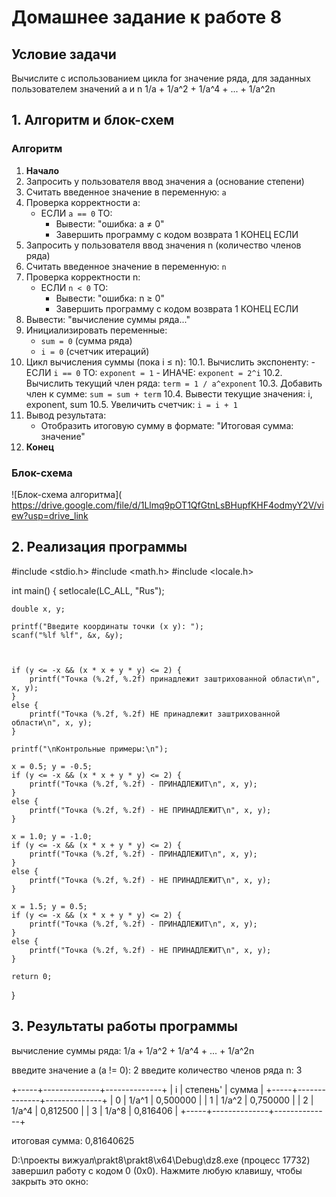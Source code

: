 # Домашнее задание к работе 8

## Условие задачи
Вычислите с использованием цикла for значение ряда, для заданных пользователем значений a и n 1/a + 1/a^2 + 1/a^4 + ... + 1/a^2n

## 1. Алгоритм и блок-схем

### Алгоритм
1. **Начало**
2. Запросить у пользователя ввод значения a (основание степени)
3. Считать введенное значение в переменную: `a`
4. Проверка корректности a:
   - ЕСЛИ `a == 0` ТО:
     - Вывести: "ошибка: а ≠ 0"
     - Завершить программу с кодом возврата 1
   КОНЕЦ ЕСЛИ
5. Запросить у пользователя ввод значения n (количество членов ряда)
6. Считать введенное значение в переменную: `n`
7. Проверка корректности n:
   - ЕСЛИ `n < 0` ТО:
     - Вывести: "ошибка: n ≥ 0"
     - Завершить программу с кодом возврата 1
   КОНЕЦ ЕСЛИ
8. Вывести: "вычисление суммы ряда..."
9. Инициализировать переменные:
   - `sum = 0` (сумма ряда)
   - `i = 0` (счетчик итераций)
10. Цикл вычисления суммы (пока i ≤ n):
    10.1. Вычислить экспоненту:
          - ЕСЛИ `i == 0` ТО: `exponent = 1`
          - ИНАЧЕ: `exponent = 2^i`
    10.2. Вычислить текущий член ряда: `term = 1 / a^exponent`
    10.3. Добавить член к сумме: `sum = sum + term`
    10.4. Вывести текущие значения: i, exponent, sum
    10.5. Увеличить счетчик: `i = i + 1`
11. Вывод результата:
    - Отобразить итоговую сумму в формате:
      "Итоговая сумма: значение"
12. **Конец**

### Блок-схема
![Блок-схема алгоритма](
https://drive.google.com/file/d/1Llmq9pOT1QfGtnLsBHupfKHF4odmyY2V/view?usp=drive_link


## 2. Реализация программы

#include <stdio.h>
#include <math.h>
#include <locale.h>

int main() 
 {
    setlocale(LC_ALL, "Rus");

    double x, y;

    printf("Введите координаты точки (x y): ");
    scanf("%lf %lf", &x, &y);

   

    if (y <= -x && (x * x + y * y) <= 2) {
        printf("Точка (%.2f, %.2f) принадлежит заштрихованной области\n", x, y);
    }
    else {
        printf("Точка (%.2f, %.2f) НЕ принадлежит заштрихованной области\n", x, y);
    }

    printf("\nКонтрольные примеры:\n");

    x = 0.5; y = -0.5;
    if (y <= -x && (x * x + y * y) <= 2) {
        printf("Точка (%.2f, %.2f) - ПРИНАДЛЕЖИТ\n", x, y);
    }
    else {
        printf("Точка (%.2f, %.2f) - НЕ ПРИНАДЛЕЖИТ\n", x, y);
    }

    x = 1.0; y = -1.0;
    if (y <= -x && (x * x + y * y) <= 2) {
        printf("Точка (%.2f, %.2f) - ПРИНАДЛЕЖИТ\n", x, y);
    }
    else {
        printf("Точка (%.2f, %.2f) - НЕ ПРИНАДЛЕЖИТ\n", x, y);
    }

    x = 1.5; y = 0.5;
    if (y <= -x && (x * x + y * y) <= 2) {
        printf("Точка (%.2f, %.2f) - ПРИНАДЛЕЖИТ\n", x, y);
    }
    else {
        printf("Точка (%.2f, %.2f) - НЕ ПРИНАДЛЕЖИТ\n", x, y);
    }

    return 0;
 }


## 3. Результаты работы программы 
вычисление суммы ряда: 1/a + 1/a^2 + 1/a^4 + ... + 1/a^2n

введите значение a (a != 0): 2
введите количество членов ряда n: 3

+-----+--------------+--------------+
|  i  |   степень'   |    сумма     |
+-----+--------------+--------------+
|   0 | 1/a^1        |     0,500000 |
|   1 | 1/a^2        |     0,750000 |
|   2 | 1/a^4        |     0,812500 |
|   3 | 1/a^8        |     0,816406 |
+-----+--------------+--------------+

 итоговая сумма: 0,81640625

D:\проекты вижуал\prakt8\prakt8\x64\Debug\dz8.exe (процесс 17732) завершил работу с кодом 0 (0x0).
Нажмите любую клавишу, чтобы закрыть это окно:
